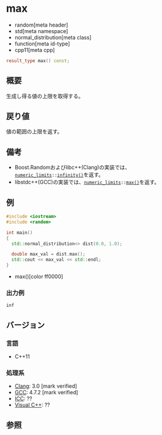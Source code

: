 # max
* random[meta header]
* std[meta namespace]
* normal_distribution[meta class]
* function[meta id-type]
* cpp11[meta cpp]

```cpp
result_type max() const;
```

## 概要
生成し得る値の上限を取得する。


## 戻り値
値の範囲の上限を返す。


## 備考
- Boost.Randomおよびlibc++(Clang)の実装では、[`numeric_limits`](/reference/limits/numeric_limits.md)`::`[`infinity()`](/reference/limits/numeric_limits/infinity.md)を返す。
- libstdc++(GCC)の実装では、[`numeric_limits`](/reference/limits/numeric_limits.md)`::`[`max()`](/reference/limits/numeric_limits/max.md)を返す。


## 例
```cpp example
#include <iostream>
#include <random>

int main()
{
  std::normal_distribution<> dist(0.0, 1.0);

  double max_val = dist.max();
  std::cout << max_val << std::endl;
}
```
* max()[color ff0000]

### 出力例
```
inf
```

## バージョン
### 言語
- C++11

### 処理系
- [Clang](/implementation.md#clang): 3.0 [mark verified]
- [GCC](/implementation.md#gcc): 4.7.2 [mark verified]
- [ICC](/implementation.md#icc): ??
- [Visual C++](/implementation.md#visual_cpp): ??


## 参照
